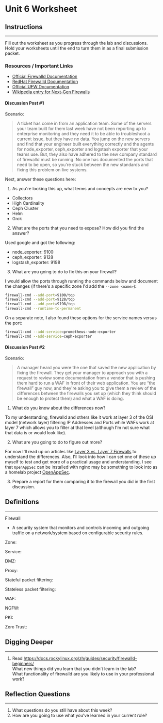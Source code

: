 # Unit 6 Worksheet

## Instructions

---

Fill out the worksheet as you progress through the lab and discussions.
Hold your worksheets until the end to turn them in as a final submission packet.

### Resources / Important Links

- [Official Firewalld Documentation](https://firewalld.org/documentation/)
- [RedHat Firewalld Documentation](https://docs.redhat.com/en/documentation/red_hat_enterprise_linux/9/html/configuring_firewalls_and_packet_filters/using-and-configuring-firewalld_firewall-packet-filters)
- [Official UFW Documentation](https://help.ubuntu.com/community/UFW)
- [Wikipedia entry for Next-Gen Firewalls](https://en.wikipedia.org/wiki/Next-generation_firewall)

#### Discussion Post #1

Scenario:
> A ticket has come in from an application team. Some of the servers your team built for them last week
> have not been reporting up to enterprise monitoring and they need it to be able to troubleshoot a current
> issue, but they have no data. You jump on the new servers and find that your engineer built everything
> correctly and the agents for node_exporter, ceph_exporter and logstash exporter that your teams use. But,
> they also have adhered to the new company standard of firewalld must be running. No one has documented the
> ports that need to be open, so you're stuck between the new standards and fixing this problem on live systems.

Next, answer these questions here:

1. As you're looking this up, what terms and concepts are new to you?
- Collectors
- High Cardinality
- Ceph Cluster
- Helm
- Grok

2. What are the ports that you need to expose? How did you find the answer?

Used google and got the following:
- node_exporter: 9100
- ceph_exporter: 9128
- logstash_exporter: 9198


3. What are you going to do to fix this on your firewall?

I would allow the ports through running the commands below and document
the changes (if there's a specific zone I'd add the `--zone <name>`):

```bash
firewall-cmd --add-port=9100/tcp
firewall-cmd --add-port=9128/tcp
firewall-cmd --add-port=9198/tcp
firewall-cmd --runtime-to-permanent
```

On a separate note, I also found these options for the service names versus the port:

```bash
firewall-cmd --add-service=prometheus-node-exporter
firewall-cmd --add-service=ceph-exporter
```


#### Discussion Post #2

Scenario:
> A manager heard you were the one that saved the new application by fixing the firewall. They get your manager
> to approach you with a request to review some documentation from a vendor that is pushing them hard to run a
> WAF in front of their web application. You are “the firewall” guy now, and they're asking you to give them a
> review of the differences between the firewalls you set up (which they think should be enough to protect them)
> and what a WAF is doing.

1. What do you know about the differences now?

To my understanding, firewalld and others like it work at layer 3 of the OSI model (network layer) filtering IP Addresses and Ports while WAFs work at layer 7 which allows you to filter at that level (although I'm not sure what that data is or would look like).

2. What are you going to do to figure out more?

For now I'll read up on articles like [Layer 3 vs. Layer 7 Firewalls](https://www.paloaltonetworks.com/cyberpedia/layer-3-vs-layer-7-firewall) to understand the differences. Also, I'll look into how I can set one of these up myself to test and get more of a practical usage and understanding.  I see that `OpenAppSec` can be installed with nginx may be something to look into as a homelab project [OpenAppSec](https://docs.openappsec.io/what-is-open-appsec).

3. Prepare a report for them comparing it to the firewall you did in the first discussion.

## Definitions

---

Firewall  
 - A security system that monitors and controls incoming and outgoing traffic on a network/system based on configurable security rules.

Zone:

Service:

DMZ:

Proxy:

Stateful packet filtering:

Stateless packet filtering:

WAF:

NGFW:

PKI: 

Zero Trust: 



## Digging Deeper

---

1. Read <https://docs.rockylinux.org/zh/guides/security/firewalld-beginners/>  
   What new things did you learn that you didn't learn in the lab?  
   What functionality of firewalld are you likely to use in your professional work?

## Reflection Questions

---

1. What questions do you still have about this week?
2. How are you going to use what you've learned in your current role?
